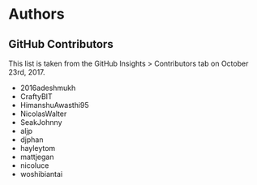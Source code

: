 # Authors

## GitHub Contributors

This list is taken from the GitHub Insights > Contributors tab on October 23rd, 2017.

- 2016adeshmukh
- CraftyBIT
- HimanshuAwasthi95
- NicolasWalter
- SeakJohnny
- aljp
- djphan
- hayleytom
- mattjegan
- nicoluce
- woshibiantai
